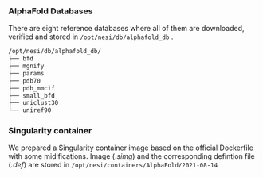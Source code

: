 ### AlphaFold Databases 

There are eight reference databases where all of them are downloaded, verified and stored in `/opt/nesi/db/alphafold_db` . 

```bash
/opt/nesi/db/alphafold_db/
├── bfd
├── mgnify
├── params
├── pdb70
├── pdb_mmcif
├── small_bfd
├── uniclust30
└── uniref90
```

### Singularity container

We prepared a Singularity container image based on the official Dockerfile with some midifications. Image (.*simg*) and the corresponding defintion file (*.def*) are stored in `/opt/nesi/containers/AlphaFold/2021-08-14`
